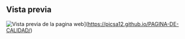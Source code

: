 ## Vista previa
![Vista previa de la pagina web](preview.png)](https://picsa12.github.io/PAGINA-DE-CALIDAD/)
